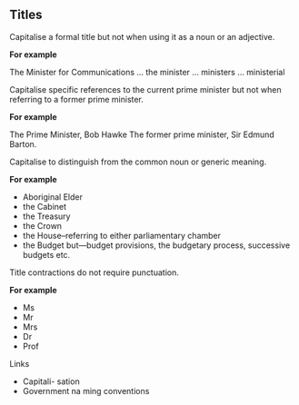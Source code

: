 ---
---
## Titles

Capitalise a formal title but not when using it as a noun or an adjective.
 
**For example**

The Minister for Communications … the minister … ministers … ministerial

Capitalise specific references to the current prime minister but not when referring to a former prime minister. 

**For example**

The Prime Minister, Bob Hawke
The former prime minister, Sir Edmund Barton.

Capitalise to distinguish from the common noun or generic meaning.  

**For example**

- Aboriginal Elder
- the Cabinet
- the Treasury
- the Crown
- the House–referring to either parliamentary chamber
- the Budget but—budget provisions, the budgetary process, successive budgets etc.


Title contractions do not require punctuation.

**For example**

- Ms
- Mr 
- Mrs
- Dr
- Prof


Links

- Capitali- sation
- Government na
ming conventions
